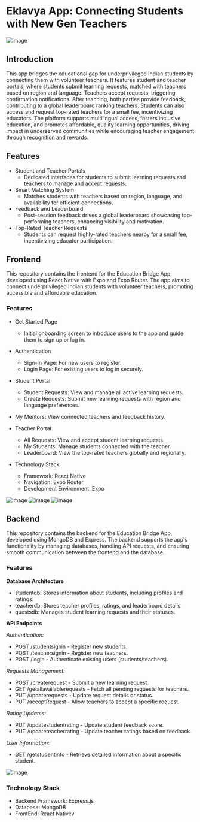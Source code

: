# Eklavya App: Connecting Students with New Gen Teachers

![image](https://github.com/user-attachments/assets/722c7bb7-93d2-4274-9a4a-25a72053aac6)



## Introduction 
This app bridges the educational gap for underprivileged Indian students by connecting them with volunteer teachers. It features student and teacher portals, where students submit learning requests, matched with teachers based on region and language. Teachers accept requests, triggering confirmation notifications. After teaching, both parties provide feedback, contributing to a global leaderboard ranking teachers. Students can also access and request top-rated teachers for a small fee, incentivizing educators. The platform supports multilingual access, fosters inclusive education, and promotes affordable, quality learning opportunities, driving impact in underserved communities while encouraging teacher engagement through recognition and rewards.

## Features
- Student and Teacher Portals
  - Dedicated interfaces for students to submit learning requests and teachers to manage and accept requests.
- Smart Matching System
  - Matches students with teachers based on region, language, and availability for efficient connections.
- Feedback and Leaderboard
  - Post-session feedback drives a global leaderboard showcasing top-performing teachers, enhancing visibility and motivation.
- Top-Rated Teacher Requests
  - Students can request highly-rated teachers nearby for a small fee, incentivizing educator participation.
 
## Frontend

This repository contains the frontend for the Education Bridge App, developed using React Native with Expo and Expo Router. The app aims to connect underprivileged Indian students with volunteer teachers, promoting accessible and affordable education.

### Features
- Get Started Page
  - Initial onboarding screen to introduce users to the app and guide them to sign up or log in.

- Authentication
  - Sign-In Page: For new users to register.
  - Login Page: For existing users to log in securely.

- Student Portal
  - Student Requests: View and manage all active learning requests.
  - Create Requests: Submit new learning requests with region and language preferences.

- My Mentors: View connected teachers and feedback history.

- Teacher Portal
  - All Requests: View and accept student learning requests.
  - My Students: Manage students connected with the teacher.
  - Leaderboard: View the top-rated teachers globally and regionally.

- Technology Stack
  - Framework: React Native
  - Navigation: Expo Router
  - Development Environment: Expo


![image](https://github.com/user-attachments/assets/47af25b9-a6d9-48f9-8a0c-ec7f01ec7a21)
![image](https://github.com/user-attachments/assets/a42e428e-910f-4439-8f71-72eef46bd084)
![image](https://github.com/user-attachments/assets/07ea1b0d-5b4e-4e85-8a3f-afc8811b7fd8)


## Backend
This repository contains the backend for the Education Bridge App, developed using MongoDB and Express. The backend supports the app's functionality by managing databases, handling API requests, and ensuring smooth communication between the frontend and the database.

### Features
**Database Architecture**

- studentdb: Stores information about students, including profiles and ratings.
- teacherdb: Stores teacher profiles, ratings, and leaderboard details.
- questsdb: Manages student learning requests and their statuses.

**API Endpoints**

_Authentication:_
- POST /studentsignin - Register new students.
- POST /teachersignin - Register new teachers.
- POST /login - Authenticate existing users (students/teachers).

_Requests Management:_
- POST /createrequest - Submit a new learning request.
- GET /getallavailablerequests - Fetch all pending requests for teachers.
- PUT /updaterequests - Update request details or status.
- PUT /acceptRequest - Allow teachers to accept a specific request.

_Rating Updates:_
- PUT /updatestudentrating - Update student feedback score.
- PUT /updateteacherrating - Update teacher ratings based on feedback.

_User Information:_
- GET /getstudentinfo - Retrieve detailed information about a specific student.

![image](https://github.com/user-attachments/assets/12e5496e-a2ac-4d98-9ac1-d344bc29cd00)


### Technology Stack
- Backend Framework: Express.js
- Database: MongoDB
- FrontEnd: React Nativev

